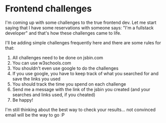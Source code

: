# Frontend challenges

I'm coming up with some challenges to the true frontend dev. Let me start saying that I have some reservations with someone says: "I'm a fullstack developer" and that's how these challenges came to life.

I'll be adding simple challenges frequently here and there are some rules for that:

1. All challenges need to be done on jsbin.com
2. You can use w3schools.com
2. You shouldn't even use google to do the challenges
3. If you use google, you have to keep track of what you searched for and save the links you used
4. You should track the time you spend on each challenge
5. Send me a message with the link of the jsbin you created (and your searches and links used, if you cheated)
6. Be happy!

I'm still thinking about the best way to check your results... not convinced email will be the way to go :P